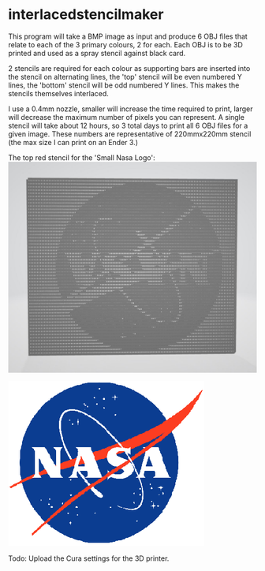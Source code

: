 # interlacedstencilmaker
This program will take a BMP image as input and produce 6 OBJ files that relate to each of the 3 primary colours, 2 for each. Each OBJ is to be 3D printed and used as a spray stencil against black card. 

2 stencils are required for each colour as supporting bars are inserted into the stencil on alternating lines, the 'top' stencil will be even numbered Y lines, the 'bottom' stencil will be odd numbered Y lines. This makes the stencils themselves interlaced.

I use a 0.4mm nozzle, smaller will increase the time required to print, larger will decrease the maximum number of pixels you can represent. A single stencil will take about 12 hours, so 3 total days to print all 6 OBJ files for a given image. These numbers are representative of 220mmx220mm stencil (the max size I can print on an Ender 3.)

The top red stencil for the 'Small Nasa Logo':
![OBJ Example](https://github.com/felix1415/interlacedstencilmaker/blob/main/obj_ss_example.JPG)

![Small Nasa Logo](https://github.com/felix1415/interlacedstencilmaker/blob/main/smallnasa.bmp)

Todo:
Upload the Cura settings for the 3D printer. 
